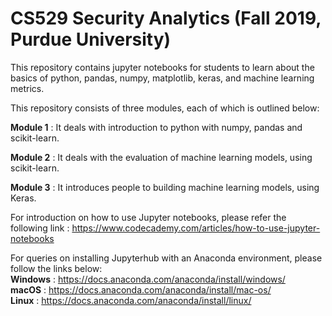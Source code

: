 # CS529 Security Analytics (Fall 2019, Purdue University)

This repository contains jupyter notebooks for students to learn about the basics of python, pandas, numpy, matplotlib,
keras, and machine learning metrics.

This repository consists of three modules, each of which is outlined below:  

**Module 1** : It deals with introduction to python with numpy, pandas and scikit-learn.

**Module 2** : It deals with the evaluation of machine learning models, using scikit-learn.

**Module 3** : It introduces people to building machine learning models, using Keras.

For introduction on how to use Jupyter notebooks, please refer the following link : https://www.codecademy.com/articles/how-to-use-jupyter-notebooks  

For queries on installing Jupyterhub with an Anaconda environment, please follow the links below:  
**Windows** : https://docs.anaconda.com/anaconda/install/windows/  
**macOS** : https://docs.anaconda.com/anaconda/install/mac-os/  
**Linux** : https://docs.anaconda.com/anaconda/install/linux/
